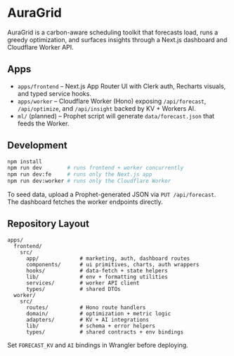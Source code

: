 # AuraGrid

AuraGrid is a carbon-aware scheduling toolkit that forecasts load, runs a greedy optimization, and surfaces insights through a Next.js dashboard and Cloudflare Worker API.

## Apps

- `apps/frontend` – Next.js App Router UI with Clerk auth, Recharts visuals, and typed service hooks.
- `apps/worker` – Cloudflare Worker (Hono) exposing `/api/forecast`, `/api/optimize`, and `/api/insight` backed by KV + Workers AI.
- `ml/` (planned) – Prophet script will generate `data/forecast.json` that feeds the Worker.

## Development

```bash
npm install
npm run dev        # runs frontend + worker concurrently
npm run dev:fe     # runs only the Next.js app
npm run dev:worker # runs only the Cloudflare Worker
```

To seed data, upload a Prophet-generated JSON via `PUT /api/forecast`. The dashboard fetches the worker endpoints directly.

## Repository Layout

```
apps/
  frontend/
    src/
      app/             # marketing, auth, dashboard routes
      components/      # ui primitives, charts, auth wrappers
      hooks/           # data-fetch + state helpers
      lib/             # env + formatting utilities
      services/        # worker API client
      types/           # shared DTOs
  worker/
    src/
      routes/          # Hono route handlers
      domain/          # optimization + metric logic
      adapters/        # KV + AI integrations
      lib/             # schema + error helpers
      types/           # shared contracts + env bindings
```

Set `FORECAST_KV` and `AI` bindings in Wrangler before deploying.
